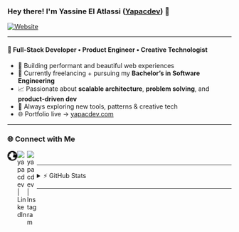 ### Hey there! I'm Yassine El Atlassi ([Yapacdev][instagram]) 👋

[![Website](https://img.shields.io/website?label=Visit%20My%20Portfolio&style=for-the-badge&url=https%3A%2F%2Fyapacdev.com)](https://yapacdev.com)

---

#### 🚀 Full-Stack Developer • Product Engineer • Creative Technologist  

- 🔧 Building performant and beautiful web experiences
- 🎯 Currently freelancing + pursuing my **Bachelor’s in Software Engineering**
- 📈 Passionate about **scalable architecture**, **problem solving**, and **product-driven dev**
- 🧠 Always exploring new tools, patterns & creative tech
- 🌐 Portfolio live → [yapacdev.com](https://yapacdev.com)

---

### 🌐 Connect with Me

[<img align="left" alt="yapacdev.com" width="22px" src="https://raw.githubusercontent.com/iconic/open-iconic/master/svg/globe.svg" />][website]
[<img align="left" alt="yapacdev | LinkedIn" width="22px" src="https://cdn.jsdelivr.net/npm/simple-icons@v3/icons/linkedin.svg" />][linkedin]
[<img align="left" alt="yapacdev | Instagram" width="22px" src="https://cdn.jsdelivr.net/npm/simple-icons@v3/icons/instagram.svg" />][instagram]

<br/>

---

<details>
  <summary>⚡ GitHub Stats</summary>

[![Top Langs](https://github-readme-stats.vercel.app/api/top-langs/?username=Yapac&layout=compact&langs_count=10&theme=tokyonight)](https://github.com/yapac/github-readme-stats)

</details>

---

[website]: https://yapacdev.com/
[instagram]: https://www.instagram.com/yapacdev
[linkedin]: https://www.linkedin.com/in/yapacdev/

